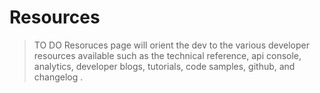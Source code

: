 ---
---

# Resources

> TO DO  Resoruces page will orient the dev to the various developer resources available such as the technical reference, api console, analytics, developer blogs, tutorials, code samples, github, and changelog . 

<!--
##  {{ site.devportalname }}

### Technical Reference with Interactive API Console
We've made our API as explorable as possible.  Within our developer portal, a technical reference provides HTTP-level request an response documentation for all functionality within the {{ site.productname }} API. Within the technical resources you will find an interactive API Console that let's you learn the API as you explore the various resources and associated methods.   The [getting started] tutorial walks you through the process of signing up for an API key and test driving the API Console.

### Dev account managment

### Analytics

## Issues

## Developer Blogs 
Our <a href="{{ site.communitygroupurl }}" >blogs</a> help keep up to date with API news, issues, and developer tips.

## Code Samples
As a developer, you can't get enough code samples.  That's why we provide code samples in a variety of languages within our technical reference.  

Our tutorials also provide code samples that enable you get up to speed quickly with our APIs.

We use GitHub to host our code samples.

## Change Log
We periodically update the API in order to deliver new features and to repair defects discovered in previous versions.  We utilize a <a href="{{ '/changelog/' | prepend: site.baseurl }}" >Change Log</a> to communicate these changes to you. 
 -->